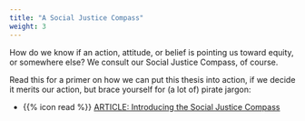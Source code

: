 ```yaml
---
title: "A Social Justice Compass"
weight: 3
---
```


How do we know if an action, attitude, or belief is pointing us toward equity, or somewhere else? We consult our Social Justice Compass, of course.

Read this for a primer on how we can put this thesis into action, if we decide it merits our action, but brace yourself for (a lot of) pirate jargon:

- {{% icon read %}} [ARTICLE: Introducing the Social Justice Compass](https://www.itspronouncedmetrosexual.com/2019/01/introducing-the-social-justice-compass/)
